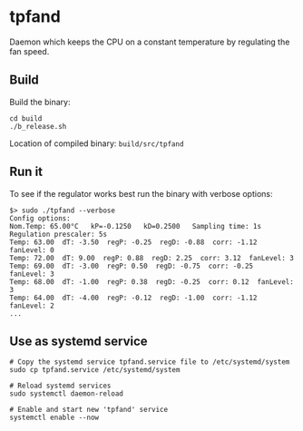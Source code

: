 tpfand
======

Daemon which keeps the CPU on a constant temperature by regulating the fan speed.

## Build

Build the binary:
```
cd build
./b_release.sh
```

Location of compiled binary: `build/src/tpfand`

## Run it

To see if the regulator works best run the binary with verbose options:
```
$> sudo ./tpfand --verbose
Config options:
Nom.Temp: 65.00°C   kP=-0.1250   kD=0.2500   Sampling time: 1s   Regulation prescaler: 5s
Temp: 63.00  dT: -3.50  regP: -0.25  regD: -0.88  corr: -1.12  fanLevel: 0
Temp: 72.00  dT: 9.00  regP: 0.88  regD: 2.25  corr: 3.12  fanLevel: 3
Temp: 69.00  dT: -3.00  regP: 0.50  regD: -0.75  corr: -0.25  fanLevel: 3
Temp: 68.00  dT: -1.00  regP: 0.38  regD: -0.25  corr: 0.12  fanLevel: 3
Temp: 64.00  dT: -4.00  regP: -0.12  regD: -1.00  corr: -1.12  fanLevel: 2
...
```

## Use as systemd service
```
# Copy the systemd service tpfand.service file to /etc/systemd/system
sudo cp tpfand.service /etc/systemd/system

# Reload systemd services
sudo systemctl daemon-reload

# Enable and start new 'tpfand' service
systemctl enable --now
```

